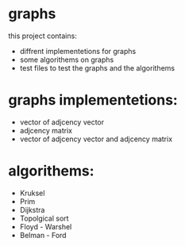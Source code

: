 # graphs

this project contains:
* diffrent implementetions for graphs
* some algorithems on graphs
* test files to test the graphs and the algorithems

# graphs implementetions:
* vector of adjcency vector
* adjcency matrix
* vector of adjcency vector and adjcency matrix

# algorithems:
* Kruksel
* Prim
* Dijkstra
* Topolgical sort
* Floyd - Warshel
* Belman - Ford
